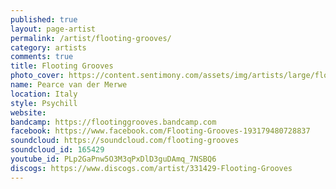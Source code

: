 ```yaml
---
published: true
layout: page-artist
permalink: /artist/flooting-grooves/
category: artists
comments: true
title: Flooting Grooves
photo_cover: https://content.sentimony.com/assets/img/artists/large/flooting-grooves.jpg
name: Pearce van der Merwe
location: Italy
style: Psychill
website: 
bandcamp: https://flootinggrooves.bandcamp.com
facebook: https://www.facebook.com/Flooting-Grooves-193179480728837
soundcloud: https://soundcloud.com/flooting-grooves
soundcloud_id: 165429
youtube_id: PLp2GaPnw5O3M3qPxDlD3guDAmq_7NSBQ6
discogs: https://www.discogs.com/artist/331429-Flooting-Grooves
---
```

